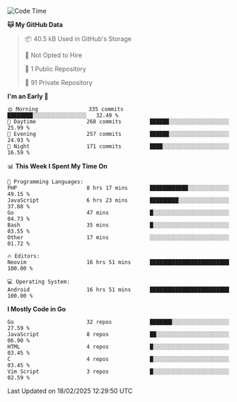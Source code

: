 
<!--START_SECTION:waka-->
![Code Time](http://img.shields.io/badge/Code%20Time-5%2C727%20hrs%2040%20mins-blue)

**🐱 My GitHub Data** 

> 📦 40.5 kB Used in GitHub's Storage 
 > 
> 🚫 Not Opted to Hire
 > 
> 📜 1 Public Repository 
 > 
> 🔑 91 Private Repository 
 > 
**I'm an Early 🐤** 

```text
🌞 Morning                335 commits         ████████░░░░░░░░░░░░░░░░░   32.49 % 
🌆 Daytime                268 commits         ██████░░░░░░░░░░░░░░░░░░░   25.99 % 
🌃 Evening                257 commits         ██████░░░░░░░░░░░░░░░░░░░   24.93 % 
🌙 Night                  171 commits         ████░░░░░░░░░░░░░░░░░░░░░   16.59 % 
```


📊 **This Week I Spent My Time On** 

```text
💬 Programming Languages: 
PHP                      8 hrs 17 mins       ████████████░░░░░░░░░░░░░   49.15 % 
JavaScript               6 hrs 23 mins       █████████░░░░░░░░░░░░░░░░   37.88 % 
Go                       47 mins             █░░░░░░░░░░░░░░░░░░░░░░░░   04.73 % 
Bash                     35 mins             █░░░░░░░░░░░░░░░░░░░░░░░░   03.55 % 
Other                    17 mins             ░░░░░░░░░░░░░░░░░░░░░░░░░   01.72 % 

🔥 Editors: 
Neovim                   16 hrs 51 mins      █████████████████████████   100.00 % 

💻 Operating System: 
Android                  16 hrs 51 mins      █████████████████████████   100.00 % 
```

**I Mostly Code in Go** 

```text
Go                       32 repos            ███████░░░░░░░░░░░░░░░░░░   27.59 % 
JavaScript               8 repos             ██░░░░░░░░░░░░░░░░░░░░░░░   06.90 % 
HTML                     4 repos             █░░░░░░░░░░░░░░░░░░░░░░░░   03.45 % 
C                        4 repos             █░░░░░░░░░░░░░░░░░░░░░░░░   03.45 % 
Vim Script               3 repos             █░░░░░░░░░░░░░░░░░░░░░░░░   02.59 % 
```




 Last Updated on 18/02/2025 12:29:50 UTC
<!--END_SECTION:waka-->
